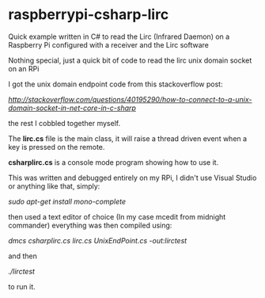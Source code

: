# raspberrypi-csharp-lirc
Quick example written in C# to read the Lirc (Infrared Daemon) on a Raspberry Pi configured with a receiver and the Lirc software

Nothing special, just a quick bit of code to read the lirc unix domain socket on an RPi

I got the unix domain endpoint code from this stackoverflow post:

*http://stackoverflow.com/questions/40195290/how-to-connect-to-a-unix-domain-socket-in-net-core-in-c-sharp*

the rest I cobbled together myself.

The **lirc.cs** file is the main class, it will raise a thread driven event when a key is pressed on the remote.

**csharplirc.cs** is a console mode program showing how to use it.

This was written and debugged entirely on my RPi, I didn't use Visual Studio or anything like that, simply:

*sudo apt-get install mono-complete*

then used a text editor of choice (In my case mcedit from midnight commander)
everything was then compiled using:

*dmcs csharplirc.cs lirc.cs UnixEndPoint.cs -out:lirctest*

and then

*./lirctest*

to run it.
